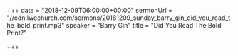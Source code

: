 +++
date = "2018-12-09T06:00:00+00:00"
sermonUrl = "//cdn.lwechurch.com/sermons/20181209_sunday_barry_gin_did_you_read_the_bold_print.mp3"
speaker = "Barry Gin"
title = "Did You Read The Bold Print?"

+++
